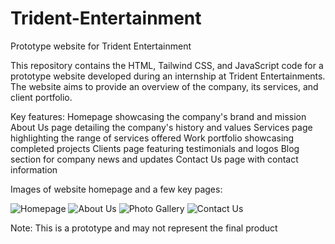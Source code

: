 # Trident-Entertainment
Prototype website for Trident Entertainment

This repository contains the HTML, Tailwind CSS, and JavaScript code for a prototype website developed during an internship at Trident Entertainments. The website aims to provide an overview of the company, its services, and client portfolio.

Key features:
Homepage showcasing the company's brand and mission
About Us page detailing the company's history and values
Services page highlighting the range of services offered
Work portfolio showcasing completed projects
Clients page featuring testimonials and logos
Blog section for company news and updates
Contact Us page with contact information

Images of website homepage and a few key pages:

![Homepage](https://github.com/user-attachments/assets/ce2ec549-c0b5-4173-83ee-4d843afb78a9)
![About Us](https://github.com/user-attachments/assets/e451e7f6-10c5-46d2-9e76-bead55d3cd3d)
![Photo Gallery](https://github.com/user-attachments/assets/759d68a4-1845-4d2d-9998-3a0d725e2b57)
![Contact Us](https://github.com/user-attachments/assets/8011fbcd-f94e-47f3-a889-6d993201b71b)

Note: This is a prototype and may not represent the final product
